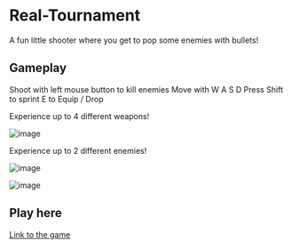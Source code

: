 # Real-Tournament
A fun little shooter where you get to pop some enemies with bullets!

## Gameplay
Shoot with left mouse button to kill enemies
Move with W A S D
Press Shift to sprint
E to Equip / Drop

Experience up to 4 different weapons!

![image](https://github.com/NoJuice1st/Real-Tournament/assets/110340406/cbf806bc-8e15-4047-8b8b-e4b3df3c5342)

Experience up to 2 different enemies!

![image](https://github.com/NoJuice1st/Real-Tournament/assets/110340406/1fc5d58d-81c8-48a0-accf-87b421ca5970)

![image](https://github.com/NoJuice1st/Real-Tournament/assets/110340406/29bd7bf2-d0a1-4ef7-8e77-53dd9518b7a7)

## Play here
[Link to the game](https://play.unity.com/mg/other/build1-e6-1)
